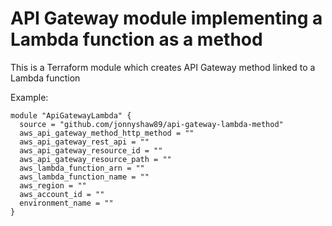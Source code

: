 # API Gateway module implementing a Lambda function as a method

This is a Terraform module which creates API Gateway method linked to a Lambda function

Example: 
```
module "ApiGatewayLambda" {
  source = "github.com/jonnyshaw89/api-gateway-lambda-method"
  aws_api_gateway_method_http_method = ""
  aws_api_gateway_rest_api = ""
  aws_api_gateway_resource_id = ""
  aws_api_gateway_resource_path = ""
  aws_lambda_function_arn = ""
  aws_lambda_function_name = ""
  aws_region = ""
  aws_account_id = ""
  environment_name = ""
}
```
